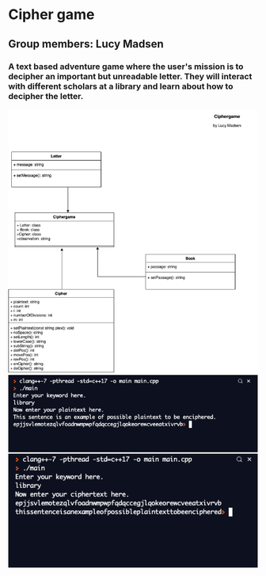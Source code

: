 # Cipher game
## Group members: Lucy Madsen
### A text based adventure game where the user's mission is to decipher an important but unreadable letter. They will interact with different scholars at a library and learn about how to decipher the letter.
![image of UML](https://github.com/lucinda27/Final-project1/blob/main/Images/Ciphergame%20UML.png?raw=true)
![image of what the encipher function does](https://github.com/lucinda27/Final-project1/blob/main/Images/encipher.png?raw=true)
![image of what the decipher function does](https://github.com/lucinda27/Final-project1/blob/main/Images/decipher.png?raw=true)




